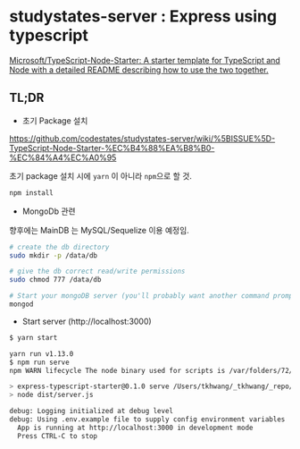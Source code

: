 # studystates-server : Express using typescript

[Microsoft/TypeScript-Node-Starter: A starter template for TypeScript and Node with a detailed README describing how to use the two together.](https://github.com/Microsoft/TypeScript-Node-Starter)

## TL;DR

- 초기 Package 설치

https://github.com/codestates/studystates-server/wiki/%5BISSUE%5D-TypeScript-Node-Starter-%EC%B4%88%EA%B8%B0-%EC%84%A4%EC%A0%95

초기 package 설치 시에 `yarn` 이 아니라 `npm`으로 할 것.

```bash
npm install
```

- MongoDb 관련

향후에는 MainDB 는 MySQL/Sequelize 이용 예정임.

```bash
# create the db directory
sudo mkdir -p /data/db

# give the db correct read/write permissions
sudo chmod 777 /data/db

# Start your mongoDB server (you'll probably want another command prompt)
mongod
```

- Start server (http://localhost:3000)

```bash
$ yarn start

yarn run v1.13.0
$ npm run serve
npm WARN lifecycle The node binary used for scripts is /var/folders/72/pt4nsrn54197_zl_44tk_kv00000gn/T/yarn--1552876887809-0.05246111479187232/node but npm is using /Users/tkhwang/.nvm/versions/node/v10.14.1/bin/node itself. Use the `--scripts-prepend-node-path` option to include the path for the node binary npm was executed with.

> express-typescript-starter@0.1.0 serve /Users/tkhwang/_tkhwang/_repo/github/_codestates/3_hir/study/studystates-server
> node dist/server.js

debug: Logging initialized at debug level
debug: Using .env.example file to supply config environment variables
  App is running at http://localhost:3000 in development mode
  Press CTRL-C to stop
```
